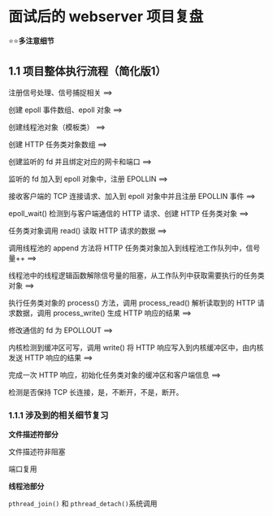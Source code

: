 # 面试后的 webserver 项目复盘

⭐⭐**多注意细节**

## 1.1 项目整体执行流程（简化版1）

注册信号处理、信号捕捉相关 ==> 

创建 epoll 事件数组、epoll 对象 ==> 

创建线程池对象（模板类） ==> 

创建 HTTP 任务类对象数组 ==>

创建监听的 fd 并且绑定对应的网卡和端口 ==> 

监听的 fd 加入到 epoll 对象中，注册 EPOLLIN ==> 

接收客户端的 TCP 连接请求、加入到 epoll 对象中并且注册 EPOLLIN 事件 ==>

 epoll_wait() 检测到与客户端通信的 HTTP 请求、创建 HTTP 任务类对象 ==> 

任务类对象调用 read() 读取 HTTP 请求的数据 ==> 

调用线程池的 append 方法将 HTTP 任务类对象加入到线程池工作队列中，信号量++ ==>

线程池中的线程逻辑函数解除信号量的阻塞，从工作队列中获取需要执行的任务类对象 ==> 

执行任务类对象的 process() 方法，调用 process_read() 解析读取到的 HTTP 请求数据，调用 process_write() 生成 HTTP 响应的结果 ==> 

修改通信的 fd 为 EPOLLOUT ==> 

内核检测到缓冲区可写，调用 write() 将 HTTP 响应写入到内核缓冲区中，由内核发送 HTTP 响应的结果 ==> 

完成一次 HTTP 响应，初始化任务类对象的缓冲区和客户端信息 ==> 

检测是否保持 TCP 长连接，是，不断开，不是，断开。

### 1.1.1 涉及到的相关细节复习

**文件描述符部分**

文件描述符非阻塞

端口复用

**线程池部分**

`pthread_join()` 和 `pthread_detach()`系统调用
